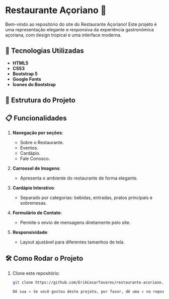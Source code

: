 # Restaurante Açoriano 🌊

Bem-vindo ao repositório do site do Restaurante Açoriano! Este projeto é uma representação elegante e responsiva da experiência gastronômica açoriana, com design tropical e uma interface moderna.

## 🚀 Tecnologias Utilizadas

- **HTML5**
- **CSS3**
- **Bootstrap 5**
- **Google Fonts**
- **Ícones do Bootstrap**

## 📂 Estrutura do Projeto


## 📋 Funcionalidades

1. **Navegação por seções**:
   - Sobre o Restaurante.
   - Eventos.
   - Cardápio.
   - Fale Conosco.

2. **Carrossel de Imagens**:
   - Apresenta o ambiente do restaurante de forma elegante.

3. **Cardápio Interativo**:
   - Separado por categorias: bebidas, entradas, pratos principais e sobremesas.

4. **Formulário de Contato**:
   - Permite o envio de mensagens diretamente pelo site.

5. **Responsividade**:
   - Layout ajustável para diferentes tamanhos de tela.

## 🛠 Como Rodar o Projeto

1. Clone este repositório:
   ```bash
   git clone https://github.com/ErikCesarTavares/restaurante-acoriano.git

   Dê sua ⭐ Se você gostou deste projeto, por favor, dê uma ⭐ no repositório! Isso ajuda a aumentar a visibilidade e motiva a continuar o desenvolvimento.

